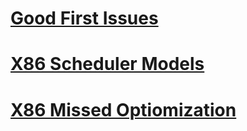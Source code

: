 
# [Good First Issues](https://github.com/llvm/llvm-project/contribute)

# [X86 Scheduler Models](https://github.com/llvm/llvm-project/issues?q=is%3Aissue%20label%3A%22backend%3AX86%20Scheduler%20Models%22%20sort%3Acreated-desc&page=3)

# [X86 Missed Optiomization](https://github.com/llvm/llvm-project/issues?q=is%3Aopen%20is%3Aissue%20label%3Amissed-optimization%20label%3Abackend%3AX86)
